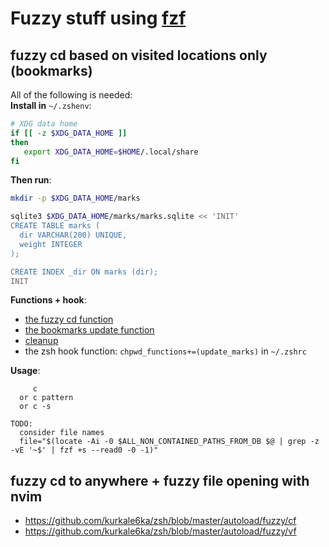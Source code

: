 # Fuzzy stuff using [fzf](https://github.com/junegunn/fzf)

## fuzzy cd based on visited locations only (bookmarks)

All of the following is needed:  
**Install in** `~/.zshenv`:
```sh
# XDG data home
if [[ -z $XDG_DATA_HOME ]]
then
   export XDG_DATA_HOME=$HOME/.local/share
fi
```
**Then run**:
```sh
mkdir -p $XDG_DATA_HOME/marks

sqlite3 $XDG_DATA_HOME/marks/marks.sqlite << 'INIT'
CREATE TABLE marks (
  dir VARCHAR(200) UNIQUE,
  weight INTEGER
);

CREATE INDEX _dir ON marks (dir);
INIT
```
**Functions + hook**:
* [the fuzzy cd function](https://github.com/kurkale6ka/zsh/blob/master/autoload/fuzzy/c)
* [the bookmarks update function](https://github.com/kurkale6ka/zsh/blob/master/autoload/fuzzy/update_marks)
* [cleanup](https://github.com/kurkale6ka/zsh/blob/master/autoload/fuzzy/ccleanup)
* the zsh hook function: `chpwd_functions+=(update_marks)` in `~/.zshrc`

**Usage**:
```
     c
  or c pattern
  or c -s

TODO:
  consider file names
  file="$(locate -Ai -0 $ALL_NON_CONTAINED_PATHS_FROM_DB $@ | grep -z -vE '~$' | fzf +s --read0 -0 -1)"
```

## fuzzy cd to anywhere + fuzzy file opening with nvim

* https://github.com/kurkale6ka/zsh/blob/master/autoload/fuzzy/cf
* https://github.com/kurkale6ka/zsh/blob/master/autoload/fuzzy/vf

